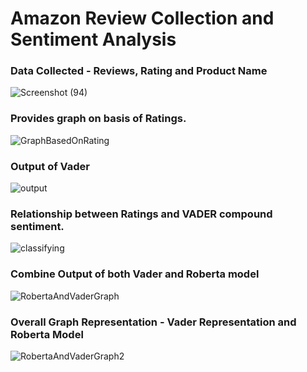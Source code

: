 <h1>Amazon Review Collection and Sentiment Analysis</h2>

<h3>Data Collected - Reviews, Rating and Product Name</h3>

![Screenshot (94)](https://github.com/nitupandel987/Amazon-Reviews/assets/76653397/5e554a79-c0b3-4695-9d24-16ac4a048f3f)


<h3>Provides graph on basis of Ratings.</h3>

![GraphBasedOnRating](https://github.com/nitupandel987/Amazon-Reviews/assets/76653397/28bbc3dc-19f1-4ced-812f-f6d51792e7ad)

<h3>Output of Vader</h3>

![output](https://github.com/nitupandel987/Amazon-Reviews/assets/76653397/8090a512-a468-42c9-8865-1e0d4710f564)

<h3>Relationship between Ratings and VADER compound sentiment.</h3>

![classifying](https://github.com/nitupandel987/Amazon-Reviews/assets/76653397/5cddab03-cf76-46b7-9fe6-d7d808b01e12)

<h3>Combine Output of both Vader and Roberta model</h3>

![RobertaAndVaderGraph](https://github.com/nitupandel987/Amazon-Reviews/assets/76653397/950eac35-830c-49c5-939a-5ccb6a44e681)

<h3>Overall Graph Representation - Vader Representation and Roberta Model</h3>

![RobertaAndVaderGraph2](https://github.com/nitupandel987/Amazon-Reviews/assets/76653397/44b01b0c-e419-4e87-9357-839905f76a45)

